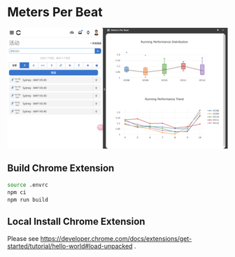 # Meters Per Beat 

![Meters Per Beat Extension](mpb.png)

## Build Chrome Extension

```bash
source .envrc
npm ci 
npm run build
```

## Local Install Chrome Extension

Please see <https://developer.chrome.com/docs/extensions/get-started/tutorial/hello-world#load-unpacked> .